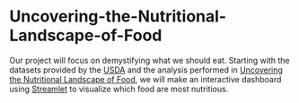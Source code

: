 # Uncovering-the-Nutritional-Landscape-of-Food

Our project will focus on demystifying what we should eat. Starting with the datasets provided by the [USDA](https://fdc.nal.usda.gov/download-datasets.html) and the analysis performed in [Uncovering the Nutritional Landscape of Food](https://journals.plos.org/plosone/article/citation?id=10.1371/journal.pone.0118697), we will make an interactive dashboard using [Streamlet](https://streamlit.io/) to visualize which food are most nutritious. 


